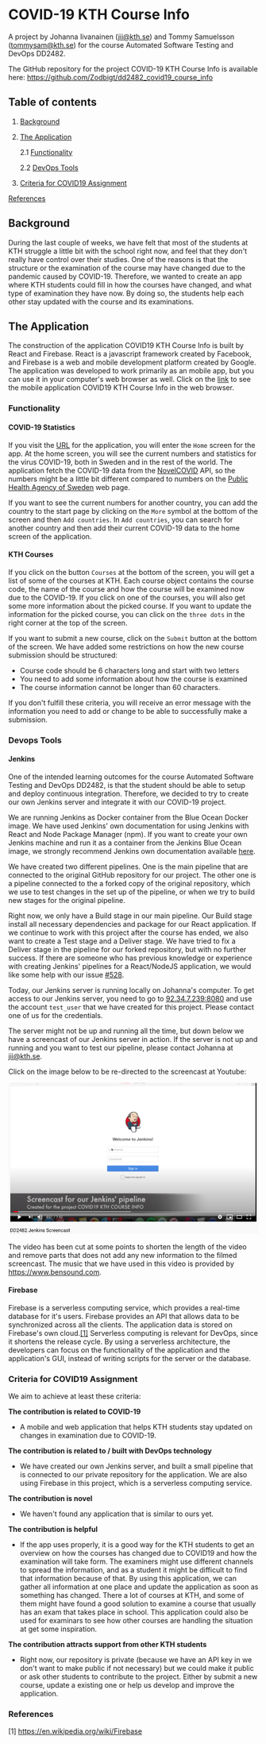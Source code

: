 # COVID-19 KTH Course Info
A project by Johanna Iivanainen (jii@kth.se) and Tommy Samuelsson (tommysam@kth.se) for the course Automated Software Testing and DevOps DD2482.

The GitHub repository for the project COVID-19 KTH Course Info is available here: https://github.com/Zodbigt/dd2482_covid19_course_info

## Table of contents
1. [Background](#back)
    
2. [The Application](#app)

    2.1 [Functionality](#func)
    
    2.2 [DevOps Tools](#dev)
    
3. [Criteria for COVID19 Assignment](#crit)
    
[References](#ref)

<a name="back"> </a>

## Background
During the last couple of weeks, we have felt that most of the students at KTH struggle a little bit with the school right now, and feel that they don't really have control over their studies. One of the reasons is that the structure or the examination of the course may have changed due to the pandemic caused by COVID-19. Therefore, we wanted to create an app where KTH students could fill in how the courses have changed, and what type of examination they have now. By doing so, the students help each other stay updated with the course and its examinations.

<a name="app"> </a>

## The Application

The construction of the application COVID19 KTH Course Info is built by React and Firebase. React is a javascript framework created by Facebook, and Firebase is a web and mobile development platform created by Google. The application was developed to work primarily as an mobile app, but you can use it in your computer's web browser as well. Click on the [link](https://dd2482-covid19-course-info.firebaseapp.com) to see the mobile application COVID19 KTH Course Info in the web browser.

<a name="func"> </a>

### Functionality

#### COVID-19 Statistics
If you visit the [URL](https://dd2482-covid19-course-info.firebaseapp.com) for the application, you will enter the ``Home`` screen for the app. At the home screen, you will see the current numbers and statistics for the virus COVID-19, both in Sweden and in the rest of the world. The application fetch the COVID-19 data from the [NovelCOVID](https://github.com/novelcovid/api) API, so the numbers might be a little bit different compared to numbers on the [Public Health Agency of Sweden](https://www.folkhalsomyndigheten.se/smittskydd-beredskap/utbrott/aktuella-utbrott/covid-19/bekraftade-fall-i-sverige/) web page.

If you want to see the current numbers for another country, you can add the country to the start page by clicking on the ``More`` symbol at the bottom of the screen and then ``Add countries``. In ``Add countries``, you can search for another country and then add their current COVID-19 data to the home screen of the application. 

#### KTH Courses
If you click on the button ``Courses`` at the bottom of the screen, you will get a list of some of the courses at KTH. Each course object contains the course code, the name of the course and how the course will be examined now due to the COVID-19. If you click on one of the courses, you will also get some more information about the picked course. If you want to update the information for the picked course, you can click on the ``three dots`` in the right corner at the top of the screen. 

If you want to submit a new course, click on the ``Submit`` button at the bottom of the screen. We have added some restrictions on how the new course submission should be structured:
* Course code should be 6 characters long and start with two letters
* You need to add some information about how the course is examined
* The course information cannot be longer than 60 characters.

If you don't fulfill these criteria, you will receive an error message with the information you need to add or change to be able to successfully make a submission.

<a name="dev"> </a>

### Devops Tools

#### Jenkins 
One of the intended learning outcomes for the course Automated Software Testing and DevOps DD2482, is that the student should be able to setup and deploy continuous integration. Therefore, we decided to try to create our own Jenkins server and integrate it with our COVID-19 project. 

We are running Jenkins as Docker container from the Blue Ocean Docker image. We have used Jenkins' own documentation for using Jenkins with React and Node Package Manager (npm). If you want to create your own Jenkins machine and run it as a container from the Jenkins Blue Ocean image, we strongly recommend Jenkins own documentation available [here](http://www.jenkins.io/doc/tutorials/build-a-node-js-and-react-app-with-npm/).

We have created two different pipelines. One is the main pipeline that are connected to the original GitHub repository for our project. The other one is a pipeline connected to the a forked copy of the original repository, which we use to test changes in the set up of the pipeline, or when we try to build new stages for the original pipeline.

Right now, we only have a Build stage in our main pipeline. Our Build stage install all necessary dependencies and package for our React application. If we continue to work with this project after the course has ended, we also want to create a Test stage and a Deliver stage. We have tried to fix a Deliver stage in the pipeline for our forked repository, but with no further success. If there are someone who has previous knowledge or experience with creating Jenkins' pipelines for a React/NodeJS application, we would like some help with our issue [#528](https://github.com/KTH/devops-course/issues/528).

Today, our Jenkins server is running locally on Johanna's computer. To get access to our Jenkins server, you need to go to [92.34.7.239:8080](92.34.7.239:8080) and use the account `test_user` that we have created for this project. Please contact one of us for the credentials.

The server might not be up and running all the time, but down below we have a screencast of our Jenkins server in action. If the server is not up and running and you want to test our pipeline, please contact Johanna at jii@kth.se.

Click on the image below to be re-directed to the screencast at Youtube:

[![](/images/jenkins_screencast.png)](https://youtu.be/TLqDoI6_AWE) 

The video has been cut at some points to shorten the length of the video and remove parts that does not add any new information to the filmed screencast. The music that we have used in this video is provided by https://www.bensound.com.

#### Firebase
Firebase is a serverless computing service, which provides a real-time database for it's users. Firebase provides an API that allows data to be synchronized across all the clients. The application data is stored on Firebase's own cloud.[[1]](https://en.wikipedia.org/wiki/Firebase) Serverless computing is relevant for DevOps, since it shortens the release cycle. By using a serverless architecture, the developers can focus on the functionality of the application and the application's GUI, instead of writing scripts for the server or the database. 
 
<a name="crit"> </a>

### Criteria for COVID19 Assignment

We aim to achieve at least these criteria:

**The contribution is related to COVID-19**
* A mobile and web application that helps KTH students stay updated on changes in examination due to COVID-19.

**The contribution is related to / built with DevOps technology**
* We have created our own Jenkins server, and built a small pipeline that is connected to our private repository for the application. We are also using Firebase in this project, which is a serverless computing service.

**The contribution is novel**
* We haven't found any application that is similar to ours yet. 

**The contribution is helpful**
* If the app uses properly, it is a good way for the KTH students to get an overview on how the courses has changed due to COVID19 and how the examination will take form. The examiners might use different channels to spread the information, and as a student it might be difficult to find that information because of that. By using this application, we can gather all information at one place and update the application as soon as something has changed. 
There a lot of courses at KTH, and some of them might have found a good solution to examine a course that usually has an exam that takes place in school. This application could also be used for examinars to see how other courses are handling the situation at get some inspiration.

**The contribution attracts support from other KTH students**
* Right now, our repository is private (because we have an API key in we don't want to make public if not necessary) but we could make it public or ask other students to contribute to the project. Either by submit a new course, update a existing one or help us develop and improve the application.

<a name="ref"> </a> 

### References

[1] https://en.wikipedia.org/wiki/Firebase




